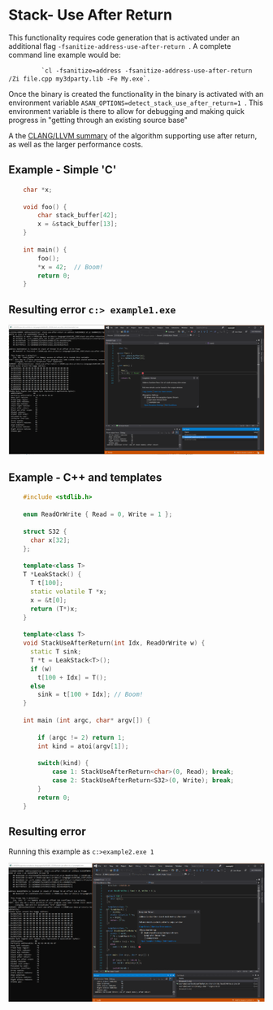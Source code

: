 
# Stack- Use After Return

This functionality requires code generation that is activated under an additional flag `-fsanitize-address-use-after-return `. A complete command line example would be:

             `cl -fsanitize=address -fsanitize-address-use-after-return /Zi file.cpp my3dparty.lib -Fe My.exe`. 

Once the binary is created the functionality in the binary is activated with an environment variable `ASAN_OPTIONS=detect_stack_use_after_return=1 `.  This environment variable is there to allow for debugging and making quick progress in "getting through an existing source base"

A the [CLANG/LLVM summary](https://github.com/google/sanitizers/wiki/AddressSanitizerUseAfterReturn) of the algorithm supporting use after return, as well as the larger performance costs.

## Example - Simple 'C'
```cpp
    char *x;
    
    void foo() {
        char stack_buffer[42];
        x = &stack_buffer[13];
    }
    
    int main() {
        foo();
        *x = 42;  // Boom!
        return 0;
    }
```

## Resulting error `c:> example1.exe`

![example1](.\SRC_CODE\stack-use-after-return\example1.PNG)

## Example - C++ and templates

```cpp
    #include <stdlib.h>

    enum ReadOrWrite { Read = 0, Write = 1 };

    struct S32 {
      char x[32];
    };
    
    template<class T>
    T *LeakStack() {
      T t[100];
      static volatile T *x;
      x = &t[0];
      return (T*)x;
    }
    
    template<class T>
    void StackUseAfterReturn(int Idx, ReadOrWrite w) {
      static T sink;
      T *t = LeakStack<T>();
      if (w)
        t[100 + Idx] = T();
      else
        sink = t[100 + Idx]; // Boom!
    }
    
    int main (int argc, char* argv[]) {
    
        if (argc != 2) return 1;
        int kind = atoi(argv[1]);
    
        switch(kind) {
            case 1: StackUseAfterReturn<char>(0, Read); break;
            case 2: StackUseAfterReturn<S32>(0, Write); break;
        }
        return 0;
    }
```
## Resulting error 

Running this example as `c:>example2.exe 1`

![example2](.\SRC_CODE\stack-use-after-return\example2.PNG)
